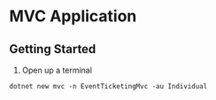 # MVC Application

## Getting Started

1. Open up a terminal

```shell
dotnet new mvc -n EventTicketingMvc -au Individual 
```